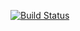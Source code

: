 [![Build Status](https://travis-ci.org/nikoskef/escape-api-alchemy.svg?branch=master)](https://travis-ci.org/nikoskef/escape-api-alchemy)

